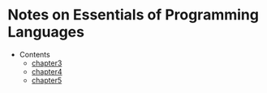 Notes on Essentials of Programming Languages
============================================

- Contents
  - [chapter3](ch03/README.md)
  - [chapter4](ch04/README.md)
  - [chapter5](ch05/README.md)

